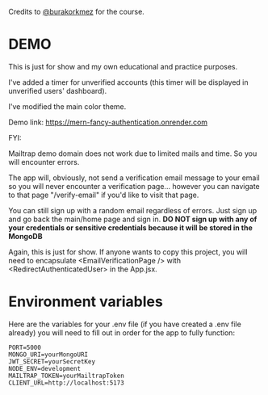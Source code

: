 Credits to [@burakorkmez](https://github.com/burakorkmez) for the course.

# DEMO
This is just for show and my own educational and practice purposes.

I've added a timer for unverified accounts (this timer will be displayed in unverified users' dashboard).

I've modified the main color theme.

Demo link: https://mern-fancy-authentication.onrender.com

FYI:

Mailtrap demo domain does not work due to limited mails and time. So you will encounter errors.

The app will, obviously, not send a verification email message to your email so you will never encounter a verification page... however you can navigate to that page "/verify-email" if you'd like to visit that page.

You can still sign up with a random email regardless of errors. Just sign up and go back the main/home page and sign in. **DO NOT sign up with any of your credentials or sensitive credentials because it will be stored in the MongoDB**

Again, this is just for show. If anyone wants to copy this project, you will need to encapsulate \<EmailVerificationPage /\> with \<RedirectAuthenticatedUser\> in the App.jsx.

# Environment variables

Here are the variables for your .env file (if you have created a .env file already) you will need to fill out in order for the app to fully function:

```
PORT=5000
MONGO_URI=yourMongoURI
JWT_SECRET=yourSecretKey
NODE_ENV=development
MAILTRAP_TOKEN=yourMailtrapToken
CLIENT_URL=http://localhost:5173
```
